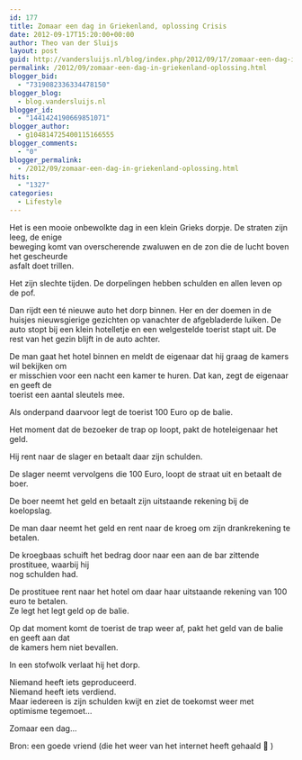 ```yaml
---
id: 177
title: Zomaar een dag in Griekenland, oplossing Crisis
date: 2012-09-17T15:20:00+00:00
author: Theo van der Sluijs
layout: post
guid: http://vandersluijs.nl/blog/index.php/2012/09/17/zomaar-een-dag-in-griekenland-oplossing/
permalink: /2012/09/zomaar-een-dag-in-griekenland-oplossing.html
blogger_bid:
  - "7319082336334478150"
blogger_blog:
  - blog.vandersluijs.nl
blogger_id:
  - "1441424190669851071"
blogger_author:
  - g104814725400115166555
blogger_comments:
  - "0"
blogger_permalink:
  - /2012/09/zomaar-een-dag-in-griekenland-oplossing.html
hits:
  - "1327"
categories:
  - Lifestyle
---
```

Het is een mooie onbewolkte dag in een klein Grieks dorpje. De straten zijn leeg, de enige   
beweging komt van overscherende zwaluwen en de zon die de lucht boven het gescheurde   
asfalt doet trillen.

Het zijn slechte tijden. De dorpelingen hebben schulden en allen leven op de pof.

Dan rijdt een té nieuwe auto het dorp binnen. Her en der doemen in de huisjes nieuwsgierige gezichten op vanachter de afgebladerde luiken. De auto stopt bij een klein hotelletje en een welgestelde toerist stapt uit. De rest van het gezin blijft in de auto achter.

De man gaat het hotel binnen en meldt de eigenaar dat hij graag de kamers wil bekijken om   
er misschien voor een nacht een kamer te huren. Dat kan, zegt de eigenaar en geeft de   
toerist een aantal sleutels mee.

Als onderpand daarvoor legt de toerist 100 Euro op de balie.

Het moment dat de bezoeker de trap op loopt, pakt de hoteleigenaar het geld.

Hij rent naar de slager en betaalt daar zijn schulden.

De slager neemt vervolgens die 100 Euro, loopt de straat uit en betaalt de boer.

De boer neemt het geld en betaalt zijn uitstaande rekening bij de koelopslag.

De man daar neemt het geld en rent naar de kroeg om zijn drankrekening te betalen.

De kroegbaas schuift het bedrag door naar een aan de bar zittende prostituee, waarbij hij   
nog schulden had.

De prostituee rent naar het hotel om daar haar uitstaande rekening van 100 euro te betalen.  
Ze legt het legt geld op de balie.

Op dat moment komt de toerist de trap weer af, pakt het geld van de balie en geeft aan dat  
de kamers hem niet bevallen.

In een stofwolk verlaat hij het dorp.

Niemand heeft iets geproduceerd.   
Niemand heeft iets verdiend.  
Maar iedereen is zijn schulden kwijt en ziet de toekomst weer met optimisme tegemoet&#8230;

Zomaar een dag…

Bron: een goede vriend (die het weer van het internet heeft gehaald  )